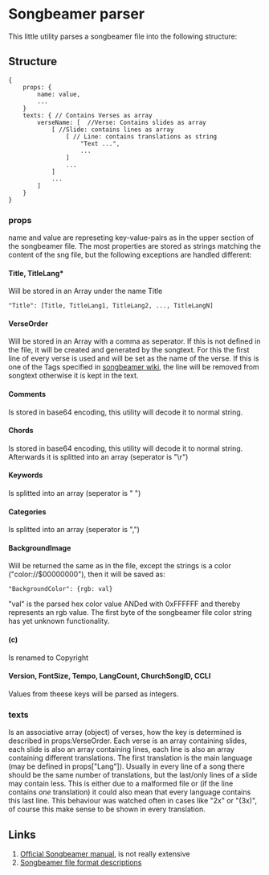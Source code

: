 Songbeamer parser
==============

This little utility parses a songbeamer file into the following structure:
## Structure
	{
		props: {
			name: value,
			...
		}
		texts: { // Contains Verses as array
			verseName: [  //Verse: Contains slides as array
				[ //Slide: contains lines as array
					[ // Line: contains translations as string
						"Text ...",
						...
					]
					...
				]
				...
			]
		}
	}
	
### props
name and value are represeting key-value-pairs as in the upper section of the songbeamer file. The most properties are stored as strings matching the content of the sng file, but the following exceptions are handled different:
#### Title, TitleLang*
Will be stored in an Array under the name Title

	"Title": [Title, TitleLang1, TitleLang2, ..., TitleLangN]
	
#### VerseOrder
Will be stored in an Array with a comma as seperator. 
If this is not defined in the file, it will be created and generated by the songtext. For this the first line of every verse is used and will be set as the name of the verse. If this is one of the Tags specified in [songbeamer wiki][3], the line will be removed from songtext otherwise it is kept in the text.
#### Comments
Is stored in base64 encoding, this utility will decode it to normal string.
#### Chords
Is stored in base64 encoding, this utility will decode it to normal string. Afterwards it is splitted into an array (seperator is "\r")
#### Keywords
Is splitted into an array (seperator is " ")
#### Categories
Is splitted into an array (seperator is ",")
#### BackgroundImage
Will be returned the same as in the file, except the strings is a color ("color://$00000000"), then it will be saved as:

    "BackgroundColor": {rgb: val}
"val" is the parsed hex color value ANDed with 0xFFFFFF and thereby represents an rgb value. The first byte of the songbeamer file color string has yet unknown functionality.
#### \(c\)
Is renamed to Copyright
#### Version, FontSize, Tempo, LangCount, ChurchSongID, CCLI
Values from theese keys will be parsed as integers.

### texts
Is an associative array (object) of verses, how the key is determined is described in props:VerseOrder.
Each verse is an array containing slides, each slide is also an array containing lines, each line is also an array containing different translations. The first translation is the main language (may be defined in props["Lang"]). Usually in every line of a song there should be the same number of translations, but the last/only lines of a slide may contain less. This is either due to a malformed file or (if the line contains *one* translation) it could also mean that every language contains this last line. This behaviour was watched often in cases like "2x" or "(3x)", of course this make sense to be shown in every translation.

## Links

1. [Official Songbeamer manual][1], is not really extensive
2. [Songbeamer file format descriptions][2]

[1]: http://wiki.songbeamer.de/index.php?title=Song "Official Songbeamer manual"
[2]: http://wiki.openlp.org/Development:SongBeamer_-_Song_Data_Format "Songbeamer file format descriptions"
[3]: http://wiki.songbeamer.de/index.php?title=Song#Vers_Marker
